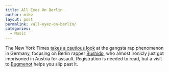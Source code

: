 ```yaml
---
title: All Eyez On Berlin
author: mike
layout: post
permalink: /all-eyez-on-berlin/
categories:
  - Music
---
```

The New York Times [takes a cautious look][1] at the gangsta rap phenomenon in Germany, focusing on Berlin rapper [Bushido][2], who almost ironicly just got imprisoned in Austria for assault. Registration is needed to read, but a visit to [Bugmenot][3] helps you slip past it.

 [1]: http://www.nytimes.com/2005/08/09/arts/music/09rap.html?oref=login
 [2]: http://www.kingbushido.de
 [3]: http://www.bugmenot.com/view.php?url=http%3A%2F%2Fwww.nytimes.com